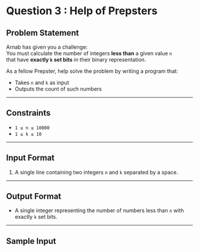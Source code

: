 # Question 3 : Help of Prepsters

## Problem Statement
Arnab has given you a challenge:  
You must calculate the number of integers **less than** a given value `n`  
that have **exactly `k` set bits** in their binary representation.

As a fellow Prepster, help solve the problem by writing a program that:
- Takes `n` and `k` as input
- Outputs the count of such numbers

---

## Constraints
- `1 ≤ n ≤ 10000`
- `1 ≤ k ≤ 10`

---

## Input Format
1. A single line containing two integers `n` and `k` separated by a space.

---

## Output Format
- A single integer representing the number of numbers less than `n` with exactly `k` set bits.

---

## Sample Input
